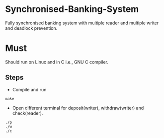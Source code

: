 # Synchronised-Banking-System
Fully synchronised  banking system with multiple reader and multiple writer and deadlock prevention.

# Must
Should run on Linux and in C i.e., GNU C compiler.

## Steps
* Compile and run
```
make
```
* Open different terminal for deposit(writer), withdraw(writer) and check(reader).
```
./p
./w
./c
```
